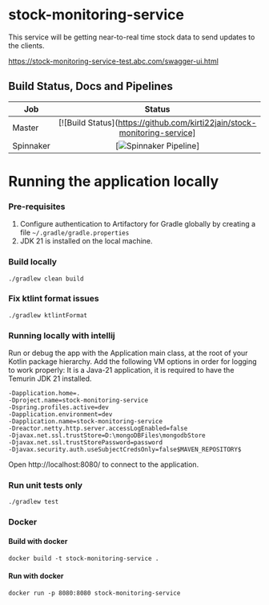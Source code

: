 # stock-monitoring-service
This service will be getting near-to-real time stock data to send updates to the clients.

https://stock-monitoring-service-test.abc.com/swagger-ui.html

Build Status, Docs and Pipelines
-----------

| Job       |                                                                                                                    Status                                                                                                                     |
|-----------|:---------------------------------------------------------------------------------------------------------------------------------------------------------------------------------------------------------------------------------------------:|
| Master    | [![Build Status](https://github.com/kirti22jain/stock-monitoring-service] |
| Spinnaker |                                    [![Spinnaker Pipeline](https://img.shields.io/badge/Spinnaker-Executions-037fac.svg?logo=spinnaker)]                                 |

Running the application locally
===============================

### Pre-requisites

1. Configure authentication to Artifactory for Gradle globally by creating a file `~/.gradle/gradle.properties`
2. JDK 21 is installed on the local machine.

### Build locally
```
./gradlew clean build
```
### Fix ktlint format issues
```
./gradlew ktlintFormat
```

### Running locally with intellij
Run or debug the app with the Application main class, at the root of your Kotlin package hierarchy. Add the following VM options in order for logging to work properly:
It is a Java-21 application, it is required to have the Temurin JDK 21 installed.
```
-Dapplication.home=.
-Dproject.name=stock-monitoring-service
-Dspring.profiles.active=dev
-Dapplication.environment=dev
-Dapplication.name=stock-monitoring-service
-Dreactor.netty.http.server.accessLogEnabled=false
-Djavax.net.ssl.trustStore=D:\mongoDBFiles\mongodbStore
-Djavax.net.ssl.trustStorePassword=password
-Djavax.security.auth.useSubjectCredsOnly=false$MAVEN_REPOSITORY$
```

Open http://localhost:8080/ to connect to the application.

### Run unit tests only

`./gradlew test`

### Docker
#### Build with docker
```docker login kumorelease-docker-virtual.artylab.expedia.biz
docker build -t stock-monitoring-service .
```
#### Run with docker
```
docker run -p 8080:8080 stock-monitoring-service
```
